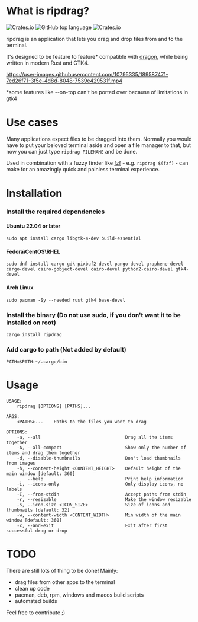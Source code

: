 # What is ripdrag?
![Crates.io](https://img.shields.io/crates/d/ripdrag?style=for-the-badge)
![GitHub top language](https://img.shields.io/github/languages/top/nik012003/ripdrag?color=dea584&style=for-the-badge)
![Crates.io](https://img.shields.io/crates/v/ripdrag?style=for-the-badge)

ripdrag is an application that lets you drag and drop files from and to the terminal.

It's designed to be feature to feature* compatible with [dragon](https://github.com/mwh/dragon), while being written in modern Rust and GTK4.

https://user-images.githubusercontent.com/10795335/189587471-7ed26f71-3f5e-4d8d-8048-7539e429531f.mp4

*some features like --on-top can't be ported over because of limitations in gtk4
# Use cases

Many applications expect files to be dragged into them. Normally you would have to put your beloved terminal aside and open a file manager to that, but now you can just type ```ripdrag FILENAME``` and be done.

Used in combination with a fuzzy finder like [fzf](https://github.com/junegunn/fzf) - e.g. ```ripdrag $(fzf)``` - can make for an amazingly quick and painless terminal experience.

# Installation
### Install the required dependencies
#### Ubuntu 22.04 or later
```
sudo apt install cargo libgtk-4-dev build-essential
```
#### Fedora\CentOS\RHEL 
```
sudo dnf install cargo gdk-pixbuf2-devel pango-devel graphene-devel cargo-devel cairo-gobject-devel cairo-devel python2-cairo-devel gtk4-devel
```
#### Arch Linux
```
sudo pacman -Sy --needed rust gtk4 base-devel
```

### Install the binary (Do not use sudo, if you don't want it to be installed on root)
```
cargo install ripdrag
```
### Add cargo to path (Not added by default)
```
PATH=$PATH:~/.cargo/bin
```

# Usage
```
USAGE:
    ripdrag [OPTIONS] [PATHS]...

ARGS:
    <PATHS>...    Paths to the files you want to drag

OPTIONS:
    -a, --all                                Drag all the items together
    -A, --all-compact                        Show only the number of items and drag them together
    -d, --disable-thumbnails                 Don't load thumbnails from images
    -h, --content-height <CONTENT_HEIGHT>    Default height of the main window [default: 360]
        --help                               Print help information
    -i, --icons-only                         Only display icons, no labels
    -I, --from-stdin                         Accept paths from stdin
    -r, --resizable                          Make the window resizable
    -s, --icon-size <ICON_SIZE>              Size of icons and thumbnails [default: 32]
    -w, --content-width <CONTENT_WIDTH>      Min width of the main window [default: 360]
    -x, --and-exit                           Exit after first successful drag or drop
```
# TODO
There are still lots of thing to be done! Mainly:
- drag files from other apps to the terminal
- clean up code
- pacman, deb, rpm, windows and macos build scripts
- automated builds

Feel free to contribute ;)
